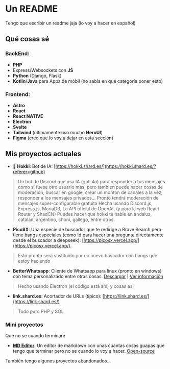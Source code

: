 # Un README

Tengo que escribir un readme jaja (lo voy a hacer en español)

## Qué cosas sé
### BackEnd:
- **PHP**
- Express/Websockets con **JS**
- **Python** (Django, Flask)
- **Kotlin**/**Java** para Apps de móbil (no sabía en que categoría poner esto)

### Frontend:
- **Astro**
- **React**
- **React NATIVE**
- **Electron**
- **Svelte**
- **Tailwind** (últimamente uso mucho **HeroUI**)
- **Figma** (creo que lo voy a dejar en esta sección)

## Mis proyectos actuales
- 👑 **Hokki**: Bot de IA: [https://hokki.shard.es/](https://hokki.shard.es/?referer=github)
> Un bot de Discord que usa IA (gpt-4o) para responder a tus mensajes como si fuese otro usuario más, pero tambien puede hacer cosas de moderación, buscar en google, crear un monton de canales a la vez, responder a los mensajes privados...
> Pronto tendrá moderación de mensajes super-configurable gratuita
> Hecha usando Discord.js, Express.js, MariaDB, La API oficial de OpenAI, (y para la web React Router y ShadCN)
> Puedes hacer que hokki te hable en andaluz, catalan, argentino, choni, gallego, entre otros.

- **PicoSX**: Una especie de buscador que te redirige a Brave Search pero tiene bangs especiales (como !d para hacer una pregunta directamente desde el buscador a deepseek): [https://picosx.vercel.app/](https://picosx.vercel.app/).
> Esto pronto será sustituido por un nuevo buscador con bangs que estoy haciendo

- **BetterWhatsapp**: Cliente de Whatsapp para linux (pronto en windows) con tema personalizado entre otras cosas. [Descargar](https://github.com/pico190/betterwhatsapp/releases/tag/v1.4.5) | [Ver información](https://github.com/pico190/betterwhatsapp)
> Hecho usando Electron (el código está ahi) y cosas así

-  **link.shard.es**: Acortador de URLs (típico): [https://link.shard.es/](https://link.shard.es/)
> Todo puro PHP y SQL


### Mini proyectos
Que no se cuando terminaré

- [**MD Editor**](https://picomdeditor.vercel.app/): Un editor de markdown con unas cuantas cosas guapas que tengo que terminar pero no se cuando lo voy a hacer. [Open-source](https://github.com/pico190/mdeditor)

También tengo algunos proyectos abandonados...

